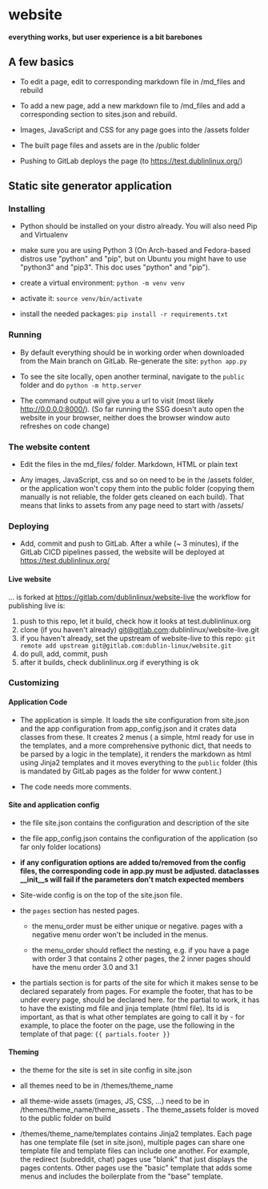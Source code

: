 # website

__everything works, but user experience is a bit barebones__

## A few basics

- To edit a page, edit to corresponding markdown file in /md_files and rebuild

- To add a new page, add a new markdown file to /md_files and add a corresponding section to sites.json and rebuild.

- Images, JavaScript and CSS for any page goes into the /assets folder

- The built page files and assets are in the /public folder

- Pushing to GitLab deploys the page (to https://test.dublinlinux.org/)

## Static site generator application

### Installing

- Python should be installed on your distro already. You will also need Pip and Virtualenv

- make sure you are using Python 3 (On Arch-based and Fedora-based distros use "python" and "pip", but on Ubuntu you might have to use "python3" and "pip3". This doc uses "python" and "pip").

- create a virtual environment:
    `python -m venv venv`

- activate it:
    `source venv/bin/activate`

- install the needed packages:
    `pip install -r requirements.txt`

### Running
- By default everything should be in working order when downloaded from the Main branch on GitLab. Re-generate the site:
    `python app.py`

- To see the site locally, open another terminal, navigate to the `public` folder and do
    `python -m http.server`

- The command output will give you a url to visit (most likely http://0.0.0.0:8000/). (So far running the SSG doesn't auto open the website in your browser, neither does the browser window auto refreshes on code change)

### The website content

- Edit the files in the md_files/ folder. Markdown, HTML or plain text 

- Any images, JavaScript, css and so on need to be in the /assets folder, or the application won't copy them into the public folder (copying them manually is not reliable, the folder gets cleaned on each build). That means that links to assets from any page need to start with /assets/

### Deploying

- Add, commit and push to GitLab. After a while (~ 3 minutes), if the GitLab CICD pipelines passed, the website will be deployed at https://test.dublinlinux.org/

#### Live website
... is forked at https://gitlab.com/dublinlinux/website-live
the workflow for publishing live is:
1. push to this repo, let it build, check how it looks at test.dublinlinux.org
2. clone (if you haven't already) git@gitlab.com:dublinlinux/website-live.git 
3. if you haven't already, set the upstream of website-live to this repo:
    `git remote add upstream git@gitlab.com:dublin-linux/website.git`
4. do pull, add, commit, push
5. after it builds, check dublinlinux.org if everything is ok

### Customizing
#### Application Code
- The application is simple. It loads the site configuration from site.json and the app configuration from app_config.json and it crates data classes from these. It creates 2 menus ( a simple, html ready for use in the templates, and a more comprehensive pythonic dict, that needs to be parsed by a logic in the template), it renders the markdown as html using Jinja2 templates and it moves everything to the `public` folder (this is mandated by GitLab pages as the folder for www content.)

- The code needs more comments.

#### Site and application config

- the file site.json contains the configuration and description of the site

- the file app_config.json contains the configuration of the application (so far only folder locations)

- **if any configuration options are added to/removed from the config files, the corresponding code in app.py must be adjusted. dataclasses __init__s will fail if the parameters don't match expected members**

- Site-wide config is on the top of the site.json file.

- the `pages` section has nested pages. 

    - the menu_order must be either unique or negative. pages with a negative menu order won't be included in the menus.

    - the menu_order should reflect the nesting, e.g. if you have a page with order 3 that contains 2 other pages, the 2 inner pages should have the menu order 3.0 and 3.1

- the partials section is for parts of the site for which it makes sense to be declared separately from pages. For example the footer, that has to be under every page, should be declared here. for the partial to work, it has to have the existing md file and jinja template (html file). Its id is important, as that is what other templates are going to call it by - for example, to place the footer on the page, use the following in the template of that page:
    `{{ partials.footer }}`

#### Theming

- the theme for the site is set in site config in site.json 

- all themes need to be in /themes/theme_name

- all theme-wide assets (images, JS, CSS, ...) need to be in /themes/theme_name/theme_assets . The theme_assets folder is moved to the public folder on build

- /themes/theme_name/templates contains Jinja2 templates. Each page has one template file (set in site.json), multiple pages can share one template file and template files can include one another. For example, the redirect (subreddit, chat) pages use "blank" that just displays the pages contents. Other pages use the "basic" template that adds some menus and includes the boilerplate from the "base" template.
